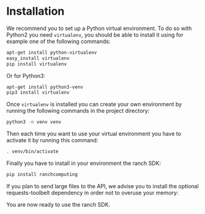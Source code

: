 # Installation

We recommend you to set up a Python virtual environment.
To do so with Python2 you need `virtualenv`, you should be able to install it using for
example one of the following commands:

```bash
apt-get install python-virtualenv
easy_install virtualenv
pip install virtualenv
```

Or for Python3:

```bash
apt-get install python3-venv
pip3 install virtualenv
```

Once `virtualenv` is installed you can create your own environment by running
the following commands in the project directory:

```bash
python3 -m venv venv
```

Then each time you want to use your virtual environment you have to activate it
by running this command:

```bash
. venv/bin/activate
```
Finally you have to install in your environment the ranch SDK:

```bash
pip install ranchcomputing
```

If you plan to send large files to the API, we advise you to install the
optional requests-toolbelt dependency in order not to overuse your memory:

You are now ready to use the ranch SDK.